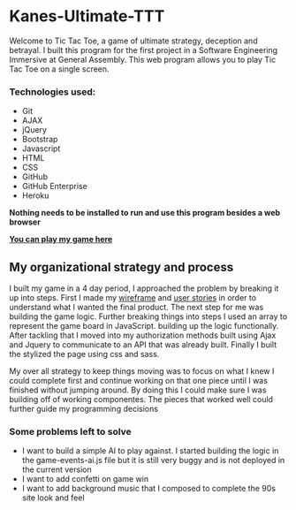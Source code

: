 # Kanes-Ultimate-TTT

Welcome to Tic Tac Toe, a game of ultimate strategy, deception and betrayal.  I built this program for the first project in a Software Engineering Immersive at General Assembly. This web program allows you to play Tic Tac Toe on a single screen.

### Technologies used:
*  Git
*  AJAX
*  jQuery
*  Bootstrap
*  Javascript
*  HTML
*  CSS
*  GitHub
*  GitHub Enterprise
*  Heroku

**Nothing needs to be installed to run and use this program besides a web browser**

 **[You can play my game here](https://kanetheinsane.github.io/Kanes-Ultimate-TTT/)**

## My organizational strategy and process

I built my game in a 4 day period, I approached the problem by breaking it up into steps.
First I made my [wireframe](https://wireframe.cc/UPHLJu) and [user stories](https://docs.google.com/document/d/1wudfHGWM7rPGWo77dNYKamerVRqQxQKFvquoIPEU17Q/edit)
in order to understand what I wanted the final product. The next step for me was building the game logic. Further breaking things into steps I used an array to represent the game board in JavaScript. building up the logic functionally. After tackling that I moved into my authorization methods built using Ajax and Jquery to communicate to an API that was already built. Finally I built the stylized the page using css and sass.

My over all strategy to keep things moving was to focus on what I knew I could complete first and continue working on that one piece until I was finished without jumping around. By doing this I could make sure I was building off of working componentes. The pieces that worked well could further guide my programming decisions

### Some problems left to solve

* I want to build a simple AI to play against. I started building the logic in the game-events-ai.js file
but it is still very buggy and is not deployed in the current version
* I want to add confetti on game win
* I want to add background music that I composed to complete the 90s site look and feel
